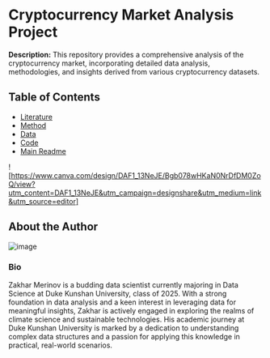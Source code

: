 # Cryptocurrency Market Analysis Project

**Description:** This repository provides a comprehensive analysis of the cryptocurrency market, incorporating detailed data analysis, methodologies, and insights derived from various cryptocurrency datasets.

## Table of Contents
- [Literature](/Literature/Readme.md)
- [Method](/Method/Readme.md)
- [Data](/Data/Readme.md)
- [Code](/Code/Readme.md)
- [Main Readme](/Readme.md)
  
![https://www.canva.com/design/DAF1_13NeJE/Bgb078wHKaN0NrDfDM0ZoQ/view?utm_content=DAF1_13NeJE&utm_campaign=designshare&utm_medium=link&utm_source=editor]

## About the Author

![image](https://github.com/Rising-Stars-by-Sunshine/Econ211-Week2.github.io/assets/149359655/1bd23120-8f9f-4c98-9039-101569fb29a1)


### Bio

Zakhar Merinov is a budding data scientist currently majoring in Data Science at Duke Kunshan University, class of 2025. With a strong foundation in data analysis and a keen interest in leveraging data for meaningful insights, Zakhar is actively engaged in exploring the realms of climate science and sustainable technologies. His academic journey at Duke Kunshan University is marked by a dedication to understanding complex data structures and a passion for applying this knowledge in practical, real-world scenarios.

